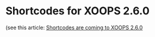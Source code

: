 # Shortcodes for XOOPS 2.6.0

(see this article: [Shortcodes are coming to XOOPS 2.6.0](http://xoops.org/modules/news/article.php?storyid=6728)
